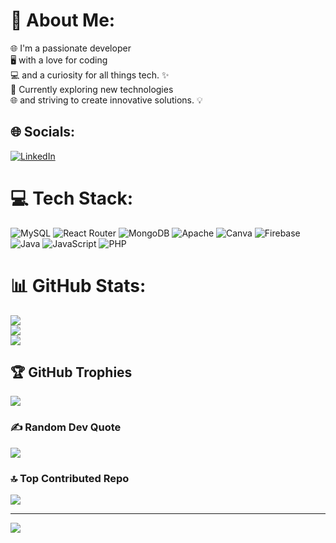 # 💫 About Me:
 🌐 I'm a passionate developer <br>🖥️ with a love for coding <br>💻 and a curiosity for all things tech. ✨<br>🌱 Currently exploring new technologies <br>🌐 and striving to create innovative solutions. 💡


## 🌐 Socials:
[![LinkedIn](https://img.shields.io/badge/LinkedIn-%230077B5.svg?logo=linkedin&logoColor=white)](https://linkedin.com/in/https://www.linkedin.com/in/aishwaryap95/) 

# 💻 Tech Stack:
![MySQL](https://img.shields.io/badge/mysql-%2300f.svg?style=for-the-badge&logo=mysql&logoColor=white) ![React Router](https://img.shields.io/badge/React_Router-CA4245?style=for-the-badge&logo=react-router&logoColor=white) ![MongoDB](https://img.shields.io/badge/MongoDB-%234ea94b.svg?style=for-the-badge&logo=mongodb&logoColor=white) ![Apache](https://img.shields.io/badge/apache-%23D42029.svg?style=for-the-badge&logo=apache&logoColor=white) ![Canva](https://img.shields.io/badge/Canva-%2300C4CC.svg?style=for-the-badge&logo=Canva&logoColor=white) ![Firebase](https://img.shields.io/badge/firebase-%23039BE5.svg?style=for-the-badge&logo=firebase) ![Java](https://img.shields.io/badge/java-%23ED8B00.svg?style=for-the-badge&logo=java&logoColor=white) ![JavaScript](https://img.shields.io/badge/javascript-%23323330.svg?style=for-the-badge&logo=javascript&logoColor=%23F7DF1E) ![PHP](https://img.shields.io/badge/php-%23777BB4.svg?style=for-the-badge&logo=php&logoColor=white)
# 📊 GitHub Stats:
![](https://github-readme-stats.vercel.app/api?username=aishwaryap95&theme=city_light&hide_border=false&include_all_commits=true&count_private=true)<br/>
![](https://github-readme-streak-stats.herokuapp.com/?user=aishwaryap95&theme=city_light&hide_border=false)<br/>
![](https://github-readme-stats.vercel.app/api/top-langs/?username=aishwaryap95&theme=city_light&hide_border=false&include_all_commits=true&count_private=true&layout=compact)

## 🏆 GitHub Trophies
![](https://github-profile-trophy.vercel.app/?username=aishwaryap95&theme=onestar&no-frame=false&no-bg=true&margin-w=4)

### ✍️ Random Dev Quote
![](https://quotes-github-readme.vercel.app/api?type=horizontal&theme=light)

### 🔝 Top Contributed Repo
![](https://github-contributor-stats.vercel.app/api?username=aishwaryap95&limit=5&theme=oldie&combine_all_yearly_contributions=true)

---
[![](https://visitcount.itsvg.in/api?id=aishwaryap95&icon=2&color=0)](https://visitcount.itsvg.in)

<!-- Proudly created with GPRM ( https://gprm.itsvg.in ) -->
